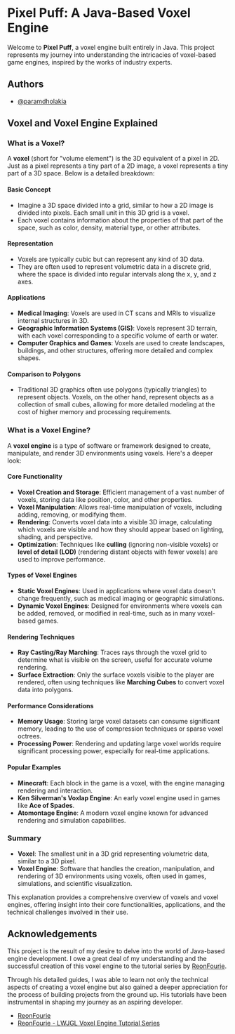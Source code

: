 # Pixel Puff: A Java-Based Voxel Engine

Welcome to **Pixel Puff**, a voxel engine built entirely in Java. This project represents my journey into understanding the intricacies of voxel-based game engines, inspired by the works of industry experts.

## Authors

- [@paramdholakia](https://www.github.com/paramdholakia)

## Voxel and Voxel Engine Explained

### What is a Voxel?

A **voxel** (short for "volume element") is the 3D equivalent of a pixel in 2D. Just as a pixel represents a tiny part of a 2D image, a voxel represents a tiny part of a 3D space. Below is a detailed breakdown:

#### Basic Concept
- Imagine a 3D space divided into a grid, similar to how a 2D image is divided into pixels. Each small unit in this 3D grid is a voxel.
- Each voxel contains information about the properties of that part of the space, such as color, density, material type, or other attributes.

#### Representation
- Voxels are typically cubic but can represent any kind of 3D data.
- They are often used to represent volumetric data in a discrete grid, where the space is divided into regular intervals along the x, y, and z axes.

#### Applications
- **Medical Imaging**: Voxels are used in CT scans and MRIs to visualize internal structures in 3D.
- **Geographic Information Systems (GIS)**: Voxels represent 3D terrain, with each voxel corresponding to a specific volume of earth or water.
- **Computer Graphics and Games**: Voxels are used to create landscapes, buildings, and other structures, offering more detailed and complex shapes.

#### Comparison to Polygons
- Traditional 3D graphics often use polygons (typically triangles) to represent objects. Voxels, on the other hand, represent objects as a collection of small cubes, allowing for more detailed modeling at the cost of higher memory and processing requirements.

### What is a Voxel Engine?

A **voxel engine** is a type of software or framework designed to create, manipulate, and render 3D environments using voxels. Here's a deeper look:

#### Core Functionality
- **Voxel Creation and Storage**: Efficient management of a vast number of voxels, storing data like position, color, and other properties.
- **Voxel Manipulation**: Allows real-time manipulation of voxels, including adding, removing, or modifying them.
- **Rendering**: Converts voxel data into a visible 3D image, calculating which voxels are visible and how they should appear based on lighting, shading, and perspective.
- **Optimization**: Techniques like **culling** (ignoring non-visible voxels) or **level of detail (LOD)** (rendering distant objects with fewer voxels) are used to improve performance.

#### Types of Voxel Engines
- **Static Voxel Engines**: Used in applications where voxel data doesn't change frequently, such as medical imaging or geographic simulations.
- **Dynamic Voxel Engines**: Designed for environments where voxels can be added, removed, or modified in real-time, such as in many voxel-based games.

#### Rendering Techniques
- **Ray Casting/Ray Marching**: Traces rays through the voxel grid to determine what is visible on the screen, useful for accurate volume rendering.
- **Surface Extraction**: Only the surface voxels visible to the player are rendered, often using techniques like **Marching Cubes** to convert voxel data into polygons.

#### Performance Considerations
- **Memory Usage**: Storing large voxel datasets can consume significant memory, leading to the use of compression techniques or sparse voxel octrees.
- **Processing Power**: Rendering and updating large voxel worlds require significant processing power, especially for real-time applications.

#### Popular Examples
- **Minecraft**: Each block in the game is a voxel, with the engine managing rendering and interaction.
- **Ken Silverman's Voxlap Engine**: An early voxel engine used in games like **Ace of Spades**.
- **Atomontage Engine**: A modern voxel engine known for advanced rendering and simulation capabilities.

### Summary

- **Voxel**: The smallest unit in a 3D grid representing volumetric data, similar to a 3D pixel.
- **Voxel Engine**: Software that handles the creation, manipulation, and rendering of 3D environments using voxels, often used in games, simulations, and scientific visualization.

This explanation provides a comprehensive overview of voxels and voxel engines, offering insight into their core functionalities, applications, and the technical challenges involved in their use.

## Acknowledgements

This project is the result of my desire to delve into the world of Java-based engine development. I owe a great deal of my understanding and the successful creation of this voxel engine to the tutorial series by [ReonFourie](https://www.youtube.com/@ReonFourie).

Through his detailed guides, I was able to learn not only the technical aspects of creating a voxel engine but also gained a deeper appreciation for the process of building projects from the ground up. His tutorials have been instrumental in shaping my journey as an aspiring developer.

- [ReonFourie](https://www.youtube.com/@ReonFourie)
- [ReonFourie - LWJGL Voxel Engine Tutorial Series](https://www.youtube.com/playlist?list=PL80Zqpd23vJfyWQi-8FKDbeO_ZQamLKJL)
